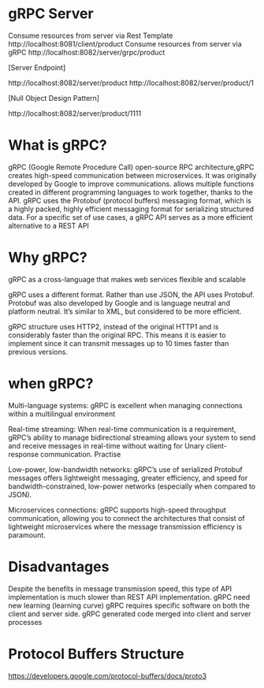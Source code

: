 # gRPC Server

Consume resources from server via Rest Template http://localhost:8081/client/product
Consume resources from server via gRPC http://localhost:8082/server/grpc/product

[Server Endpoint]

http://localhost:8082/server/product
http://localhost:8082/server/product/1

[Null Object Design Pattern]

http://localhost:8082/server/product/1111

# What is gRPC?

gRPC (Google Remote Procedure Call)
open-source RPC architecture,gRPC creates high-speed communication between microservices. It was originally developed by Google to improve communications.
allows multiple functions created in different programming languages to work together, thanks to the API. 
gRPC uses the Protobuf (protocol buffers) messaging format, which is a highly packed, highly efficient messaging format for serializing structured data. 
For a specific set of use cases, a gRPC API serves as a more efficient alternative to a REST API

# Why gRPC?
gRPC as a cross-language that makes web services flexible and scalable

gRPC uses a different format. Rather than use JSON, the API uses Protobuf. Protobuf was also developed by Google and is language neutral and platform neutral.
It’s similar to XML, but considered to be more efficient. 

gRPC structure uses HTTP2, instead of the original HTTP1 and is considerably faster than the original RPC.
This means it is easier to implement since it can transmit messages up to 10 times faster than previous versions.

# when gRPC?

Multi-language systems: gRPC is excellent when managing connections within a multilingual environment

Real-time streaming: When real-time communication is a requirement, gRPC’s ability to manage bidirectional streaming allows your system to send and receive messages in real-time without waiting for Unary client-response communication. 
Practise

Low-power, low-bandwidth networks: gRPC’s use of serialized Protobuf messages offers lightweight messaging, greater efficiency, and speed for bandwidth-constrained, low-power networks (especially when compared to JSON).

Microservices connections: gRPC supports high-speed throughput communication, allowing you to connect the architectures that consist of lightweight microservices where the message transmission efficiency is paramount. 

# Disadvantages 

Despite the benefits in message transmission speed, this type of API implementation is much slower than REST API implementation.
gRPC need new learning (learning curve) 
gRPC requires specific software on both the client and server side. gRPC generated code merged into client and server processes
 
 
# Protocol Buffers Structure
https://developers.google.com/protocol-buffers/docs/proto3

